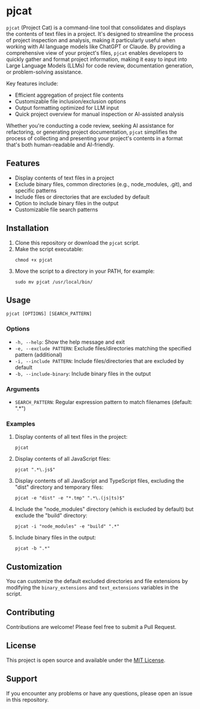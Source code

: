 # pjcat

`pjcat` (Project Cat) is a command-line tool that consolidates and displays the contents of text files in a project. It's designed to streamline the process of project inspection and analysis, making it particularly useful when working with AI language models like ChatGPT or Claude. By providing a comprehensive view of your project's files, `pjcat` enables developers to quickly gather and format project information, making it easy to input into Large Language Models (LLMs) for code review, documentation generation, or problem-solving assistance.

Key features include:
- Efficient aggregation of project file contents
- Customizable file inclusion/exclusion options
- Output formatting optimized for LLM input
- Quick project overview for manual inspection or AI-assisted analysis

Whether you're conducting a code review, seeking AI assistance for refactoring, or generating project documentation, `pjcat` simplifies the process of collecting and presenting your project's contents in a format that's both human-readable and AI-friendly.

## Features

- Display contents of text files in a project
- Exclude binary files, common directories (e.g., node_modules, .git), and specific patterns
- Include files or directories that are excluded by default
- Option to include binary files in the output
- Customizable file search patterns

## Installation

1. Clone this repository or download the `pjcat` script.
2. Make the script executable:
   ```
   chmod +x pjcat
   ```
3. Move the script to a directory in your PATH, for example:
   ```
   sudo mv pjcat /usr/local/bin/
   ```

## Usage

```
pjcat [OPTIONS] [SEARCH_PATTERN]
```

### Options

- `-h, --help`: Show the help message and exit
- `-e, --exclude PATTERN`: Exclude files/directories matching the specified pattern (additional)
- `-i, --include PATTERN`: Include files/directories that are excluded by default
- `-b, --include-binary`: Include binary files in the output

### Arguments

- `SEARCH_PATTERN`: Regular expression pattern to match filenames (default: ".*")

### Examples

1. Display contents of all text files in the project:
   ```
   pjcat
   ```

2. Display contents of all JavaScript files:
   ```
   pjcat ".*\.js$"
   ```

3. Display contents of all JavaScript and TypeScript files, excluding the "dist" directory and temporary files:
   ```
   pjcat -e "dist" -e "*.tmp" ".*\.(js|ts)$"
   ```

4. Include the "node_modules" directory (which is excluded by default) but exclude the "build" directory:
   ```
   pjcat -i "node_modules" -e "build" ".*"
   ```

5. Include binary files in the output:
   ```
   pjcat -b ".*"
   ```

## Customization

You can customize the default excluded directories and file extensions by modifying the `binary_extensions` and `text_extensions` variables in the script.

## Contributing

Contributions are welcome! Please feel free to submit a Pull Request.

## License

This project is open source and available under the [MIT License](LICENSE).

## Support

If you encounter any problems or have any questions, please open an issue in this repository.